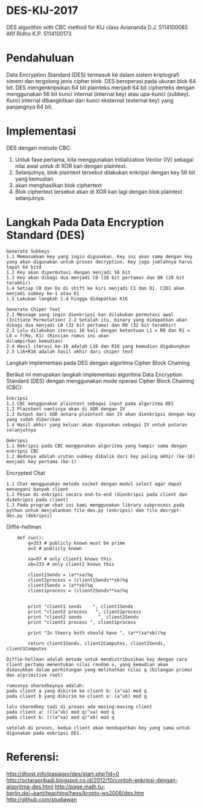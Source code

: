 # DES-KIJ-2017
DES algorithm with CBC method for KIJ class
Aviananda D.J.  5114100085
Afif Ridho K.P. 5114100173

# Pendahuluan
Data Encryption Standard (DES) termasuk ke dalam sistem kriptografi simetri dan tergolong jenis cipher blok. DES beroperasi pada ukuran blok 64 bit. DES mengenkripsikan 64 bit plainteks menjadi 64 bit cipherteks dengan menggunakan 56 bit kunci internal (internal key) atau upa-kunci (subkey). Kunci internal dibangkitkan dari kunci eksternal (external key) yang panjangnya 64 bit.

# Implementasi
DES dengan metode CBC:
1. Untuk fase pertama, kita menggunakan Initialization Vector (IV) sebagai nilai awal untuk di XOR kan dengan plaintext.
2. Selanjutnya, blok plaintext tersebut dilakukan enkripsi dengan key 56 bit yang kemudian
3. akan menghasilkan blok ciphertext
4. Blok ciphertext tersebut akan di XOR kan lagi dengan blok plaintext selanjutnya.

# Langkah Pada Data Encryption Standard (DES)

    Generate Subkeys
    1.1 Memasukkan key yang ingin digunakan. Key ini akan sama dengan key yang akan digunakan untuk proses decryption. Key juga jumlahnya harus tepat 64 bitd
    1.2 Key akan dipermutasi dengan menjadi 56 bit
    1.3 Key akan dibagi dua menjadi C0 (28 bit pertama) dan D0 (28 bit terakhir)
    1.4 Setiap C0 dan Do di shift ke kiri menjadi C1 dan D1. C1D1 akan menjadi subkey ke-1 atau K1
    1.5 Lakukan langkah 1.4 hingga didapatkan K16

    Generate Chiper Text
    2.1 Message yang ingin dienkripsi kan dilakukan permutasi awal (Initiate Permutation) 2.2 Setalah itu, binary yang didapatkan akan dibagi dua menjadi L0 (32 bit pertama) dan R0 (32 bit terakhir)
    2.3 Lalu dilakukan iterasi 16 kali dengan ketentuan L1 = R0 dan R1 = L0 = f(Ro, K1) (Rincian rumus ini akan
    dilampirkan kemudian)
    2.4 Hasil iterasi ke-16 adalah L16 dan R16 yang kemudian digabungkan
    2.5 L16+R16 adalah hasil akhir dari chiper text

Langkah implementasi pada DES dengan algoritma Cipher Block Chaining

Berikut ini merupakan langkah implementasi algoritma Data Encryption Standard (DES) dengan menggunakan mode operasi Cipher Block Chaining (CBC):

    Enkripsi
    1.1 CBC menggunakan plaintext sebagai input pada algoritma DES
    1.2 Plaintext nantinya akan di XOR dengan IV
    1.3 Output dari XOR antara plaintext dan IV akan dienkripsi dengan key yang sudah diberikan
    1.4 Hasil akhir yang keluar akan digunakan sebagai IV untuk putaran selanjutnya
    
    Dekripsi
    1.1 Dekripsi pada CBC menggunakan algoritma yang hampir sama dengan enkripsi CBC
    1.2 Bedanya adalah urutan subkey dibalik dari key paling akhir (ke-16) menjadi key pertama (ke-1)

Encrypted Chat
    
    1.1 Chat menggunakan metode socket dengan modul select agar dapat menangani banyak client
    1.2 Pesan di enkripsi secara end-to-end (dienkripsi pada client dan didekripsi pada client)
    1.3 Pada program chat ini kami menggunakan library subprocess pada python untuk menjalankan file des.py (enkripsi) dan file decrypt-des.py (dekripsi)

Diffie-hellman

        def run():
            q=353 # publicly known must be prime
            a=3 # publicly known

            xa=97 # only client1 knows this 
            xb=233 # only client2 knows this

            client1Sends = (a**xa)%q
            client2process = (client1Sends**xb)%q
            client2Sends = (a**xb)%q
            client1process = (client2Sends**xa)%q


            print "client1 sends    ", client1Sends 
            print "client2 process   ", client2process 
            print "client2 sends      ", client2Sends 
            print "client1 process ", client1process

            print "In theory both should have ", (a**(xa*xb))%q

            return client1Sends, client2Computes, client2Sends, client1Computes

    Diffie-hellman adalah metode untuk mendistribusikan key dengan cara client pertama menentukan nilai random x, yang kemudian akan dimasukkan dalam perhitungan yang melihatkan nilai q (bilangan prima) dan a(primitive root)

    rumusnya sharedkeynya adalah: 
    pada client a yang dikirim ke client b: (a^xa) mod q
    pada client b yang dikirim ke client a: (a^xb) mod q

    lalu sharedkey tadi di proses ada masing-masing client 
    pada client a: (((a^xb) mod q)^xa) mod q
    pada client b: (((a^xa) mod q)^xb) mod q

    setelah di proses, kedua client akan mendapatkan key yang sama untuk digunakan pada enkripsi DES.

# Referensi:
http://dhost.info/pasjagor/des/start.php?id=0
http://octarapribadi.blogspot.co.id/2012/10/contoh-enkripsi-dengan-algoritma-des.html
http://page.math.tu-berlin.de/~kant/teaching/hess/krypto-ws2006/des.htm
http://github.com/studiawan